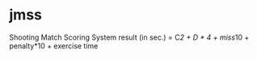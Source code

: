 # jmss
Shooting Match Scoring System
result (in sec.) = C*2 + D * 4 + miss*10 + penalty*10 + exercise time
